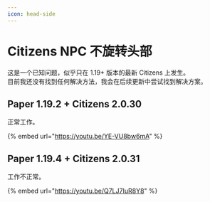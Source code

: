 ```yaml
---
icon: head-side
---
```


# Citizens NPC 不旋转头部

这是一个已知问题，似乎只在 1.19+ 版本的最新 Citizens 上发生。\
目前我还没有找到任何解决方法，我会在后续更新中尝试找到解决方案。

## Paper 1.19.2 + Citizens 2.0.30

正常工作。

{% embed url="https://youtu.be/YE-VU8bw6mA" %}

## Paper 1.19.4 + Citizens 2.0.31

工作不正常。

{% embed url="https://youtu.be/Q7LJ7IuR8Y8" %}
